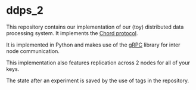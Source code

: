 # ddps_2

This repository contains our implementation of our (toy) distributed data processing system. It implements the [Chord protocol](<https://en.wikipedia.org/wiki/Chord_(peer-to-peer)>).

It is implemented in Python and makes use of the [gRPC](https://grpc.io/) library for inter node communication.

This implementation also features replication across 2 nodes for all of your keys.

The state after an experiment is saved by the use of tags in the repository.
